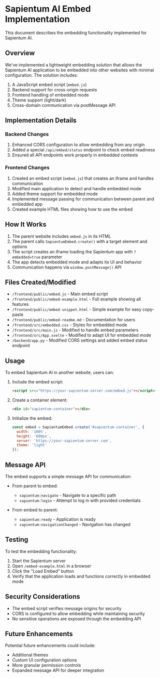# Sapientum AI Embed Implementation

This document describes the embedding functionality implemented for Sapientum AI.

## Overview

We've implemented a lightweight embedding solution that allows the Sapientum AI application to be embedded into other websites with minimal configuration. The solution includes:

1. A JavaScript embed script (`embed.js`)
2. Backend support for cross-origin requests
3. Frontend handling of embedded mode
4. Theme support (light/dark)
5. Cross-domain communication via postMessage API

## Implementation Details

### Backend Changes

1. Enhanced CORS configuration to allow embedding from any origin
2. Added a special `/api/embed/status` endpoint to check embed readiness
3. Ensured all API endpoints work properly in embedded contexts

### Frontend Changes

1. Created an embed script (`embed.js`) that creates an iframe and handles communication
2. Modified main application to detect and handle embedded mode
3. Added theme support for embedded mode
4. Implemented message passing for communication between parent and embedded app
5. Created example HTML files showing how to use the embed

## How It Works

1. The parent website includes `embed.js` in its HTML
2. The parent calls `SapientumEmbed.create()` with a target element and options
3. The script creates an iframe loading the Sapientum app with `?embedded=true` parameter
4. The app detects embedded mode and adapts its UI and behavior
5. Communication happens via `window.postMessage()` API

## Files Created/Modified

- `/frontend/public/embed.js` - Main embed script
- `/frontend/public/embed-example.html` - Full example showing all features
- `/frontend/public/embed-snippet.html` - Simple example for easy copy-paste
- `/frontend/public/embed-readme.md` - Documentation for users
- `/frontend/src/embedded.css` - Styles for embedded mode
- `/frontend/src/main.js` - Modified to handle embed parameters
- `/frontend/src/App.svelte` - Modified to adapt UI for embedded mode
- `/backend/app.py` - Modified CORS settings and added embed status endpoint

## Usage

To embed Sapientum AI in another website, users can:

1. Include the embed script:
   ```html
   <script src="https://your-sapientum-server.com/embed.js"></script>
   ```

2. Create a container element:
   ```html
   <div id="sapientum-container"></div>
   ```

3. Initialize the embed:
   ```javascript
   const embed = SapientumEmbed.create('#sapientum-container', {
     width: '100%',
     height: '600px',
     server: 'https://your-sapientum-server.com',
     theme: 'light'
   });
   ```

## Message API

The embed supports a simple message API for communication:

- From parent to embed:
  - `sapientum:navigate` - Navigate to a specific path
  - `sapientum:login` - Attempt to log in with provided credentials

- From embed to parent:
  - `sapientum:ready` - Application is ready
  - `sapientum:navigationChanged` - Navigation has changed

## Testing

To test the embedding functionality:
1. Start the Sapientum server
2. Open `/embed-example.html` in a browser
3. Click the "Load Embed" button
4. Verify that the application loads and functions correctly in embedded mode

## Security Considerations

- The embed script verifies message origins for security
- CORS is configured to allow embedding while maintaining security
- No sensitive operations are exposed through the embedding API

## Future Enhancements

Potential future enhancements could include:
- Additional themes
- Custom UI configuration options
- More granular permission controls
- Expanded message API for deeper integration